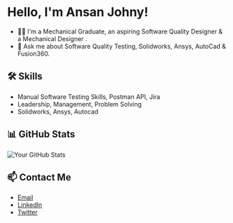# Hello, I'm Ansan Johny!

- 👨‍💻 I'm a Mechanical Graduate, an aspiring Software Quality Designer & a Mechanical Designer .
- 💬 Ask me about Software Quality Testing, Solidworks, Ansys, AutoCad & Fusion360.

## 🛠️ Skills

- Manual Software Testing Skills, Postman API, Jira
- Leadership, Management, Problem Solving 
- Solidworks, Ansys, Autocad

## 📊 GitHub Stats

![Your GitHub Stats](https://github-readme-stats.vercel.app/api?username=Ansanjohny&show_icons=true)

## 📫 Contact Me

- [Email](ansanjohny03@gmail.com)
- [LinkedIn]([https://www.linkedin.com/in/yourprofile](https://www.linkedin.com/in/ansan-johny-6092aa190)https://www.linkedin.com/in/ansan-johny-6092aa190)
- [Twitter](https://twitter.com/ansan_johny)

